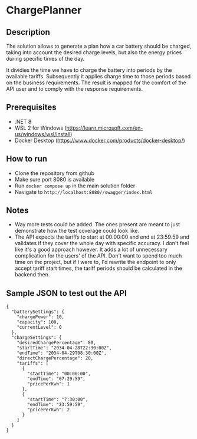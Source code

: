# ChargePlanner

## Description
The solution allows to generate a plan how a car battery should be charged, taking into account the desired
charge levels, but also the energy prices during specific times of the day.

It dividies the time we have to charge the battery into periods by the available tariffs. Subsequently it applies
charge time to those periods based on the business requirements. The result is mapped for the comfort of the API user
and to comply with the response requirements.

## Prerequisites
- .NET 8
- WSL 2 for Windows (https://learn.microsoft.com/en-us/windows/wsl/install)
- Docker Desktop (https://www.docker.com/products/docker-desktop/)

## How to run
- Clone the repository from github
- Make sure port 8080 is available
- Run `docker compose up` in the main solution folder
- Navigate to `http://localhost:8080//swagger/index.html`

## Notes
- Way more tests could be added. The ones present are meant to just demonstrate how the test coverage could look like.
- The API expects the tariffs to start at 00:00:00 and end at 23:59:59 and validates if they cover the whole day with specific accuracy.
  I don't feel like it's a good approach however. It adds a lot of unnecessary complication for the users' of the API. Don't want to spend too
  much time on the project, but if I were to, I'd rewrite the endpoint to only accept tariff start times, the tariff periods should be calculated
  in the backend then.

## Sample JSON to test out the API
```
{
  "batterySettings": {
    "chargePower": 10,
    "capacity": 100,
    "currentLevel": 0
  },
  "chargeSettings": {
    "desiredChargePercentage": 80,
    "startTime": "2034-04-28T22:30:00Z",
    "endTime": "2034-04-29T08:30:00Z",
    "directChargePercentage": 20,
    "tariffs": [
      {
        "startTime": "00:00:00",
        "endTime": "07:29:59",
        "pricePerKwh": 1
      },
      {
        "startTime": "7:30:00",
        "endTime": "23:59:59",
        "pricePerKwh": 2
      }
    ]
  }
}
```

